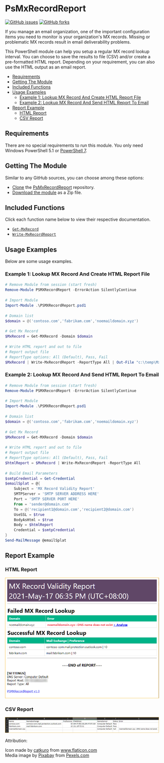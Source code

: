 # PsMxRecordReport

[![GitHub issues](https://img.shields.io/github/issues/junecastillote/PsMxRecordReport)](https://github.com/junecastillote/PsMxRecordReport/issues)
[![GitHub forks](https://img.shields.io/github/forks/junecastillote/PsMxRecordReport)](https://github.com/junecastillote/PsMxRecordReport/network)


If you manage an email organization, one of the important configuration items you need to monitor is your organization's MX records. Missing or problematic MX records result in email deliverability problems.

This PowerShell module can help you setup a regular MX record lookup interval. You can choose to save the results to file (CSV) and/or create a pre-formatted HTML report. Depending on your requirement, you can also use the HTML output as an email report.

- [Requirements](#requirements)
- [Getting The Module](#getting-the-module)
- [Included Functions](#included-functions)
- [Usage Examples](#usage-examples)
  - [Example 1: Lookup MX Record And Create HTML Report File](#example-1-lookup-mx-record-and-create-html-report-file)
  - [Example 2: Lookup MX Record And Send HTML Report To Email](#example-2-lookup-mx-record-and-send-html-report-to-email)
- [Report Example](#report-example)
  - [HTML Report](#html-report)
  - [CSV Report](#csv-report)


## Requirements

There are no special requirements to run this module. You only need Windows PowerShell 5.1 or [PowerShell 7](https://github.com/PowerShell/powershell/releases/latest).

## Getting The Module

Similar to any GitHub sources, you can choose among these options:

- [Clone](https://docs.github.com/en/github/creating-cloning-and-archiving-repositories/cloning-a-repository) the [PsMxRecordReport](https://github.com/junecastillote/Ms365UsageReport) repository.
- [Download the module](https://github.com/junecastillote/Ms365UsageReport/archive/refs/heads/main.zip) as a Zip file.

## Included Functions

Click each function name below to view their respective documentation.

- [`Get-MxRecord`](docs/Get-MxRecord.md)
- [`Write-MxRecordReport`](docs/Write-MxRecordReport.md)

## Usage Examples

Below are some usage examples.

### Example 1: Lookup MX Record And Create HTML Report File

```PowerShell
# Remove Module from session (start fresh)
Remove-Module PSMXRecordReport -ErrorAction SilentlyContinue

# Import Module
Import-Module .\PSMXRecordReport.psd1

# Domain list
$domain = @('contoso.com','fabrikam.com','noemaildomain.xyz')

# Get Mx Record
$MxRecord = Get-MXRecord -Domain $domain

# Write HTML report and out to file
# Report output file
# ReportType options: All (Default), Pass, Fail
$MxRecord | Write-MxRecordReport -ReportType All | Out-File "c:\temp\MxRecordRport.html"
```

### Example 2: Lookup MX Record And Send HTML Report To Email

```powershell
# Remove Module from session (start fresh)
Remove-Module PSMXRecordReport -ErrorAction SilentlyContinue

# Import Module
Import-Module .\PSMXRecordReport.psd1

# Domain list
$domain = @('contoso.com','fabrikam.com','noemaildomain.xyz')

# Get Mx Record
$MxRecord = Get-MXRecord -Domain $domain

# Write HTML report and out to file
# Report output file
# ReportType options: All (Default), Pass, Fail
$htmlReport = $MxRecord | Write-MxRecordReport -ReportType All

# Build Email Parameters
$smtpCredential = Get-Credential
$emailSplat = @{
    Subject = 'MX Record Validity Report'
    SMTPServer = 'SMTP SERVER ADDRESS HERE'
    Port = 'SMTP SERVER PORT HERE'
    From = 'sender@domain.com'
    To = @('recipient1@domain.com','recipient2@domain.com')
    UseSSL = $true
    BodyAsHtml = $true
    Body = $htmlReport
    Credential = $smtpCredential
}
Send-MailMessage @emailSplat
```

## Report Example

### HTML Report

![html report](docs/img/example1.png)

### CSV Report

![csv report](docs/img/example2.png)

Attribution:

<div>Icon made by <a href="https://www.flaticon.com/authors/catkuro" title="catkuro">catkuro</a> from <a href="https://www.flaticon.com/" title="Flaticon">www.flaticon.com</a></div>


<div>Media image by <a href="https://www.pexels.com/@pixabay" title="Pixabay">Pixabay</a> from <a href="https://www.pexels.com/photo/white-jigsaw-puzzle-illustration-262488/" title="Pexels">Pexels.com</a></div>